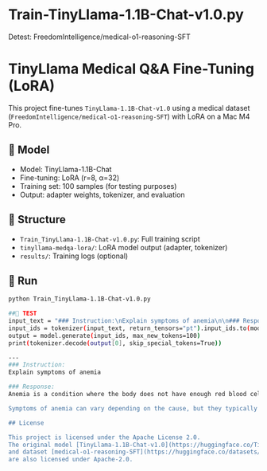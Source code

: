 # Train-TinyLlama-1.1B-Chat-v1.0.py
Detest: FreedomIntelligence/medical-o1-reasoning-SFT

# TinyLlama Medical Q&A Fine-Tuning (LoRA)

This project fine-tunes `TinyLlama-1.1B-Chat-v1.0` using a medical dataset (`FreedomIntelligence/medical-o1-reasoning-SFT`) with LoRA on a Mac M4 Pro.

## 🔧 Model

- Model: TinyLlama-1.1B-Chat
- Fine-tuning: LoRA (r=8, α=32)
- Training set: 100 samples (for testing purposes)
- Output: adapter weights, tokenizer, and evaluation

## 📂 Structure

- `Train_TinyLlama-1.1B-Chat-v1.0.py`: Full training script
- `tinyllama-medqa-lora/`: LoRA model output (adapter, tokenizer)
- `results/`: Training logs (optional)

## 🚀 Run

```bash
python Train_TinyLlama-1.1B-Chat-v1.0.py

##📄 TEST
input_text = "### Instruction:\nExplain symptoms of anemia\n\n### Response:\n"
input_ids = tokenizer(input_text, return_tensors="pt").input_ids.to(model.device)
output = model.generate(input_ids, max_new_tokens=100)
print(tokenizer.decode(output[0], skip_special_tokens=True))

---
### Instruction:
Explain symptoms of anemia

### Response:
Anemia is a condition where the body does not have enough red blood cells to carry oxygen to the body's tissues. This can happen due to a variety of reasons, including a lack of iron in the diet, a deficiency in red blood cells, or a decrease in the number of red blood cells.

Symptoms of anemia can vary depending on the cause, but they typically include fatigue, weakness, shortness of breath, and a decre

## License

This project is licensed under the Apache License 2.0.  
The original model [TinyLlama-1.1B-Chat-v1.0](https://huggingface.co/TinyLlama/TinyLlama-1.1B-Chat-v1.0)  
and dataset [medical-o1-reasoning-SFT](https://huggingface.co/datasets/FreedomIntelligence/medical-o1-reasoning-SFT)  
are also licensed under Apache-2.0.
